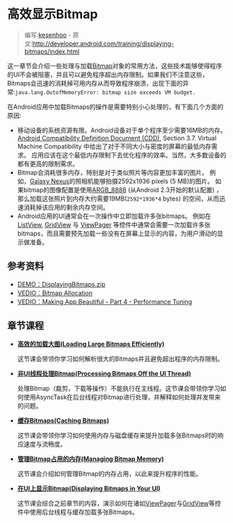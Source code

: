 # 高效显示Bitmap

> 编写:[kesenhoo](https://github.com/kesenhoo) - 原文:<http://developer.android.com/training/displaying-bitmaps/index.html>

这一章节会介绍一些处理与加载[Bitmap](http://developer.android.com/reference/android/graphics/Bitmap.html)对象的常用方法，这些技术能够使得程序的UI不会被阻塞，并且可以避免程序超出内存限制。如果我们不注意这些，Bitmaps会迅速的消耗掉可用内存从而导致程序崩溃，出现下面的异常:`java.lang.OutofMemoryError: bitmap size exceeds VM budget.`

在Android应用中加载Bitmaps的操作是需要特别小心处理的，有下面几个方面的原因:

* 移动设备的系统资源有限。Android设备对于单个程序至少需要16MB的内存。[Android Compatibility Definition Document (CDD)](http://source.android.com/compatibility/downloads.html), Section 3.7. Virtual Machine Compatibility 中给出了对于不同大小与密度的屏幕的最低内存需求。 应用应该在这个最低内存限制下去优化程序的效率。当然，大多数设备的都有更高的限制需求。
* Bitmap会消耗很多内存，特别是对于类似照片等内容更加丰富的图片。 例如，[Galaxy Nexus](http://www.android.com/devices/detail/galaxy-nexus)的照相机能够拍摄2592x1936 pixels (5 MB)的图片。 如果bitmap的图像配置是使用[ARGB_8888](http://developer.android.com/reference/android/graphics/Bitmap.Config.html) (从Android 2.3开始的默认配置) ，那么加载这张照片到内存大约需要19MB(`2592*1936*4` bytes) 的空间，从而迅速消耗掉该应用的剩余内存空间。
* Android应用的UI通常会在一次操作中立即加载许多张bitmaps。 例如在[ListView](http://developer.android.com/reference/android/widget/ListView.html), [GridView](http://developer.android.com/reference/android/widget/GridView.html) 与 [ViewPager](http://developer.android.com/reference/android/support/v4/view/ViewPager.html) 等控件中通常会需要一次加载许多张bitmaps，而且需要预先加载一些没有在屏幕上显示的内容，为用户滑动的显示做准备。

## 参考资料

* [DEMO：DisplayingBitmaps.zip](http://developer.android.com/downloads/samples/DisplayingBitmaps.zip)
* [VEDIO：Bitmap Allocation](http://www.youtube.com/watch?v=rsQet4nBVi8)
* [VEDIO：Making App Beautiful - Part 4 - Performance Tuning](http://www.youtube.com/watch?v=pMRnGDR6Cu0)


## 章节课程

* [**高效的加载大图(Loading Large Bitmaps Efficiently)**](load-bitmap.html)

  这节课会带领你学习如何解析很大的Bitmaps并且避免超出程序的内存限制。


* [**非UI线程处理Bitmap(Processing Bitmaps Off the UI Thread)**](process-bitmap.html)

  处理Bitmap（裁剪，下载等操作）不能执行在主线程。这节课会带领你学习如何使用AsyncTask在后台线程对Bitmap进行处理，并解释如何处理并发带来的问题。


* [**缓存Bitmaps(Caching Bitmaps)**](cache-bitmap.html)

  这节课会带领你学习如何使用内存与磁盘缓存来提升加载多张Bitmaps时的响应速度与流畅度。


* [**管理Bitmap占用的内存(Managing Bitmap Memory)**](manage-memory.html)

  这节课会介绍如何管理Bitmap的内存占用，以此来提升程序的性能。


* [**在UI上显示Bitmap(Displaying Bitmaps in Your UI)**](display-bitmap.html)

  这节课会综合之前章节的内容，演示如何在诸如[ViewPager](http://developer.android.com/reference/android/support/v4/view/ViewPager.html)与[GridView](http://developer.android.com/reference/android/widget/GridView.html)等控件中使用后台线程与缓存加载多张Bitmaps。

